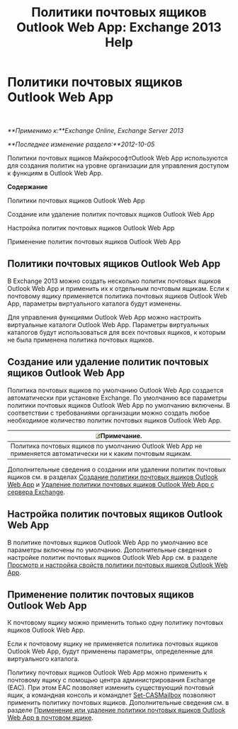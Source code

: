 ﻿---
title: 'Политики почтовых ящиков Outlook Web App: Exchange 2013 Help'
TOCTitle: Политики почтовых ящиков Outlook Web App
ms:assetid: 213b8b7a-1c29-49ee-8c98-d0364ddf4f9d
ms:mtpsurl: https://technet.microsoft.com/ru-ru/library/Dd335142(v=EXCHG.150)
ms:contentKeyID: 50487661
ms.date: 04/30/2018
mtps_version: v=EXCHG.150
ms.translationtype: HT
---

# Политики почтовых ящиков Outlook Web App

 

_**Применимо к:**Exchange Online, Exchange Server 2013_

_**Последнее изменение раздела:**2012-10-05_

Политики почтовых ящиков МайкрософтOutlook Web App используются для создания политик на уровне организации для управления доступом к функциям в Outlook Web App.

**Содержание**

Политики почтовых ящиков Outlook Web App

Создание или удаление политик почтовых ящиков Outlook Web App

Настройка политик почтовых ящиков Outlook Web App

Применение политик почтовых ящиков Outlook Web App

## Политики почтовых ящиков Outlook Web App

В Exchange 2013 можно создать несколько политик почтовых ящиков Outlook Web App и применить их к отдельным почтовым ящикам. Если к почтовому ящику применяется политика почтовых ящиков Outlook Web App, параметры виртуального каталога будут изменены.

Для управления функциями Outlook Web App можно настроить виртуальные каталоги Outlook Web App. Параметры виртуальных каталогов будут использоваться для всех почтовых ящиков, к которым не была применена политика почтовых ящиков.

## Создание или удаление политик почтовых ящиков Outlook Web App

Политика почтовых ящиков по умолчанию Outlook Web App создается автоматически при установке Exchange. По умолчанию все параметры политики почтовых ящиков Outlook Web App по умолчанию включены. В соответствии с требованиями организации можно создать любое необходимое количество политик почтовых ящиков Outlook Web App.

<table>
<thead>
<tr class="header">
<th><img src="images/JJ126620.note(EXCHG.150).gif" title="Примечание" alt="Примечание" />Примечание.</th>
</tr>
</thead>
<tbody>
<tr class="odd">
<td>Политика почтовых ящиков по умолчанию Outlook Web App не применяется автоматически ни к каким почтовым ящикам.</td>
</tr>
</tbody>
</table>


Дополнительные сведения о создании или удалении политик почтовых ящиков см. в разделах [Создание политики почтовых ящиков Outlook Web App](create-an-outlook-web-app-mailbox-policy-exchange-2013-help.md) и [Удаление политики почтовых ящиков Outlook Web App с сервера Exchange](remove-an-outlook-web-app-mailbox-policy-from-exchange-exchange-2013-help.md).

## Настройка политик почтовых ящиков Outlook Web App

В политике почтовых ящиков Outlook Web App по умолчанию все параметры включены по умолчанию. Дополнительные сведения о настройке политик почтовых ящиков Outlook Web App см. в разделе [Просмотр и настройка свойств политики почтовых ящиков Outlook Web App](view-or-configure-outlook-web-app-mailbox-policy-properties-exchange-2013-help.md).

## Применение политик почтовых ящиков Outlook Web App

К почтовому ящику можно применить только одну политику почтовых ящиков Outlook Web App.

Если к почтовому ящику не применяется политика почтовых ящиков Outlook Web App, будут применены параметры, определенные для виртуального каталога.

Политику почтовых ящиков Outlook Web App можно применить к почтовому ящику с помощью центра администрирования Exchange (EAC). При этом EAC позволяет изменить существующий почтовый ящик, а командная консоль и командлет [Set-CASMailbox](https://technet.microsoft.com/ru-ru/library/bb125264\(v=exchg.150\)) позволяют применить политику почтовых ящиков. Дополнительные сведения см. в разделе [Применение или удаление политики почтовых ящиков Outlook Web App в почтовом ящике](apply-or-remove-an-outlook-web-app-mailbox-policy-on-a-mailbox-exchange-2013-help.md).

